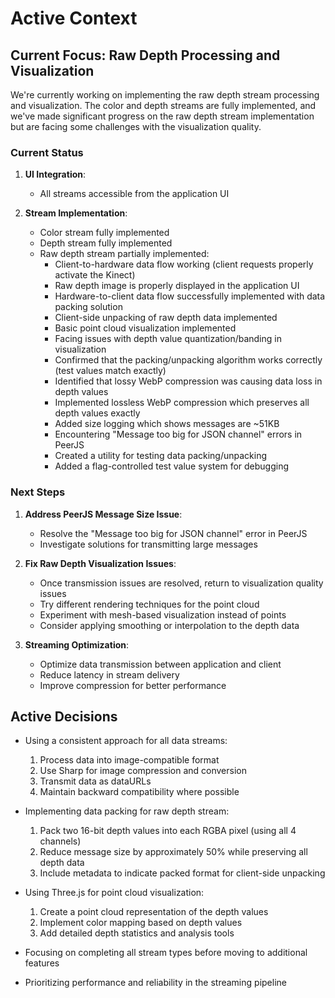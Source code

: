 # Active Context

## Current Focus: Raw Depth Processing and Visualization

We're currently working on implementing the raw depth stream processing and visualization. The color and depth streams are fully implemented, and we've made significant progress on the raw depth stream implementation but are facing some challenges with the visualization quality.

### Current Status

1. **UI Integration**:

   - All streams accessible from the application UI

2. **Stream Implementation**:
   - Color stream fully implemented
   - Depth stream fully implemented
   - Raw depth stream partially implemented:
     - Client-to-hardware data flow working (client requests properly activate the Kinect)
     - Raw depth image is properly displayed in the application UI
     - Hardware-to-client data flow successfully implemented with data packing solution
     - Client-side unpacking of raw depth data implemented
     - Basic point cloud visualization implemented
     - Facing issues with depth value quantization/banding in visualization
     - Confirmed that the packing/unpacking algorithm works correctly (test values match exactly)
     - Identified that lossy WebP compression was causing data loss in depth values
     - Implemented lossless WebP compression which preserves all depth values exactly
     - Added size logging which shows messages are ~51KB
     - Encountering "Message too big for JSON channel" errors in PeerJS
     - Created a utility for testing data packing/unpacking
     - Added a flag-controlled test value system for debugging

### Next Steps

1. **Address PeerJS Message Size Issue**:

   - Resolve the "Message too big for JSON channel" error in PeerJS
   - Investigate solutions for transmitting large messages

2. **Fix Raw Depth Visualization Issues**:

   - Once transmission issues are resolved, return to visualization quality issues
   - Try different rendering techniques for the point cloud
   - Experiment with mesh-based visualization instead of points
   - Consider applying smoothing or interpolation to the depth data

3. **Streaming Optimization**:

   - Optimize data transmission between application and client
   - Reduce latency in stream delivery
   - Improve compression for better performance

## Active Decisions

- Using a consistent approach for all data streams:

  1. Process data into image-compatible format
  2. Use Sharp for image compression and conversion
  3. Transmit data as dataURLs
  4. Maintain backward compatibility where possible

- Implementing data packing for raw depth stream:

  1. Pack two 16-bit depth values into each RGBA pixel (using all 4 channels)
  2. Reduce message size by approximately 50% while preserving all depth data
  3. Include metadata to indicate packed format for client-side unpacking

- Using Three.js for point cloud visualization:

  1. Create a point cloud representation of the depth values
  2. Implement color mapping based on depth values
  3. Add detailed depth statistics and analysis tools

- Focusing on completing all stream types before moving to additional features
- Prioritizing performance and reliability in the streaming pipeline
